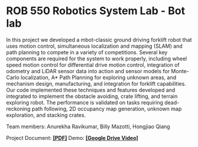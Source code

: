 #  ROB 550 Robotics System Lab - Bot lab

In this project we developed a mbot-classic ground driving forklift robot that uses motion control, simultaneous localization and mapping (SLAM) and path planning to compete in a variety of competitions. Several key components are required for the system to work properly, including wheel speed motion control for differential drive motion control, integration of odometry and LiDAR sensor data into action and sensor models for Monte-Carlo localization, A* Path Planning for exploring unknown areas, and mechanism design, manufacturing, and integration for forklift capabilities. Our code implemented these techniques and features developed and integrated to implement the obstacle avoiding, crate lifting, and terrain exploring robot. The performance is validated on tasks requiring dead-reckoning path following, 2D occupancy map generation, unknown map exploration, and stacking crates. 

Team members: Anurekha Ravikumar, Billy Mazotti, Hongjiao Qiang

Project Document: [**[PDF]**](https://github.com/MRHan-426/ROB550_Arm_Lab/blob/main/doc/ROB_550_Report___Section_2___Group_9.pdf)
Demo: [**[Google Drive Video]**](https://drive.google.com/file/d/1hl0flpm0vim2TFfXe2RrCjE4OAfiMEJc/view?usp=drive_link)
